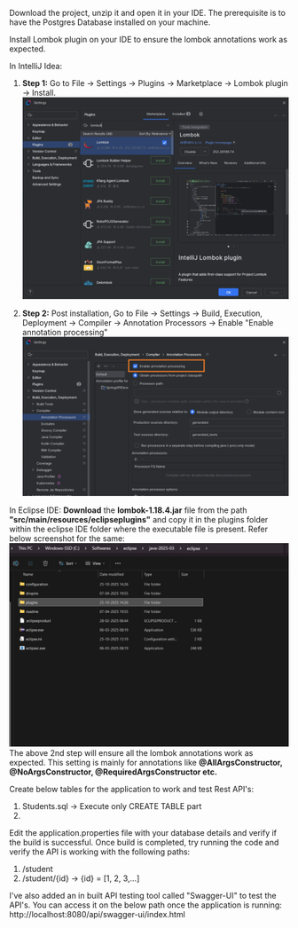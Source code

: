 Download the project, unzip it and open it in your IDE.
The prerequisite is to have the Postgres Database installed on your machine.

Install Lombok plugin on your IDE to ensure the lombok annotations work as expected.

In IntelliJ Idea:
1. **Step 1:** Go to File -> Settings -> Plugins -> Marketplace -> Lombok plugin -> Install.
![IntelliJ_Plugin_Lombok.png](src/main/resources/static/IntelliJ_Plugin_Lombok.png)

2. **Step 2:** Post installation, Go to File -> Settings -> Build, Execution, Deployment -> Compiler -> Annotation Processors -> Enable "Enable annotation processing"
![IntelliJ_Enable_Annotation_Processing.png](src/main/resources/static/IntelliJ_Enable_Annotation_Processing.png)

In Eclipse IDE:
**Download** the **lombok-1.18.4.jar** file from the path **"src/main/resources/eclipseplugins"** and copy it in the plugins folder within the eclipse IDE folder where the executable file is present. Refer below screenshot for the same:
![Eclipse_Plugin_Folder.png](src/main/resources/static/Eclipse_Plugin_Folder.png)
The above 2nd step will ensure all the lombok annotations work as expected. This setting is mainly for annotations like **@AllArgsConstructor, @NoArgsConstructor, @RequiredArgsConstructor etc.**

Create below tables for the application to work and test Rest API's:
1. Students.sql -> Execute only CREATE TABLE part
2. 

Edit the application.properties file with your database details and verify if the build is successful.
Once build is completed, try running the code and verify the API is working with the following paths:
1. /student
2. /student/{id}  -> {id} = [1, 2, 3,...]

I've also added an in built API testing tool called "Swagger-UI" to test the API's. You can access it on the below path once the application is running:
http://localhost:8080/api/swagger-ui/index.html